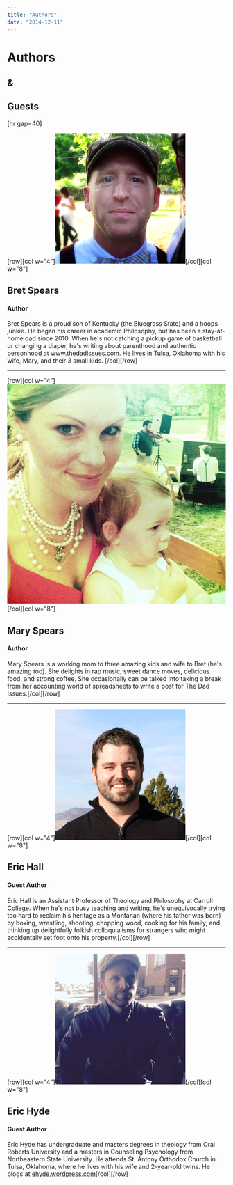 ```yaml
---
title: "Authors"
date: "2014-12-11"
---
```


# Authors

## &

## Guests

\[hr gap=40\]

\[row\]\[col w="4"\]![](images/Bret-Photo-Main-300x300.jpg)\[/col\]\[col w="8"\]

## Bret Spears

#### Author

Bret Spears is a proud son of Kentucky (the Bluegrass State) and a hoops junkie. He began his career in academic Philosophy, but has been a stay-at-home dad since 2010. When he's not catching a pickup game of basketball or changing a diaper, he's writing about parenthood and authentic personhood at www.thedadissues.com. He lives in Tulsa, Oklahoma with his wife, Mary, and their 3 small kids. \[/col\]\[/row\]

* * *

\[row\]\[col w="4"\]![](images/Mary-option-2-edited-e1403547670914.jpg)\[/col\]\[col w="8"\]

## Mary Spears

#### Author

Mary Spears is a working mom to three amazing kids and wife to Bret (he's amazing too). She delights in rap music, sweet dance moves, delicious food, and strong coffee. She occasionally can be talked into taking a break from her accounting world of spreadsheets to write a post for The Dad Issues.\[/col\]\[/row\]

* * *

\[row\]\[col w="4"\]![](images/ERIC-HALL.png)\[/col\]\[col w="8"\]

## Eric Hall

#### Guest Author

Eric Hall is an Assistant Professor of Theology and Philosophy at Carroll College. When he's not busy teaching and writing, he's unequivocally trying too hard to reclaim his heritage as a Montanan (where his father was born) by boxing, wrestling, shooting, chopping wood, cooking for his family, and thinking up delightfully folkish colloquialisms for strangers who might accidentally set foot onto his property.\[/col\]\[/row\]

* * *

\[row\]\[col w="4"\]![](images/Hyde-Headshot-1.png)\[/col\]\[col w="8"\]

## Eric Hyde

#### Guest Author

Eric Hyde has undergraduate and masters degrees in theology from Oral Roberts University and a masters in Counseling Psychology from Northeastern State University. He attends St. Antony Orthodox Church in Tulsa, Oklahoma, where he lives with his wife and 2-year-old twins. He blogs at [ehyde.wordpress.com](http://www.ehyde.wordpress.com)\[/col\]\[/row\]
